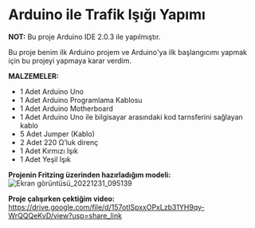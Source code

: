 # Arduino ile Trafik Işığı Yapımı

**NOT:** Bu proje Arduino IDE 2.0.3 ile yapılmıştır.

Bu proje benim ilk Arduino projem ve Arduino'ya ilk başlangıcımı yapmak için bu projeyi yapmaya karar verdim.

**MALZEMELER:**
- 1 Adet Arduino Uno
- 1 Adet Arduino Programlama Kablosu
- 1 Adet Arduino Motherboard
- 1 Adet Arduino Uno ile bilgisayar arasındaki kod tarnsferini sağlayan kablo
- 5 Adet Jumper (Kablo)
- 2 Adet 220 Ω’luk direnç
- 1 Adet Kırmızı Işık
- 1 Adet Yeşil Işık


**Projenin Fritzing üzerinden hazırladığım modeli:**
![Ekran görüntüsü_20221231_095139](https://user-images.githubusercontent.com/94637141/210128110-2b63a01e-cb86-43ff-ae9b-d995e259c6fa.png)

**Proje çalışırken çektiğim video:**
https://drive.google.com/file/d/157otISpxxOPxLzb31YH9qy-WrQQQeKvD/view?usp=share_link

